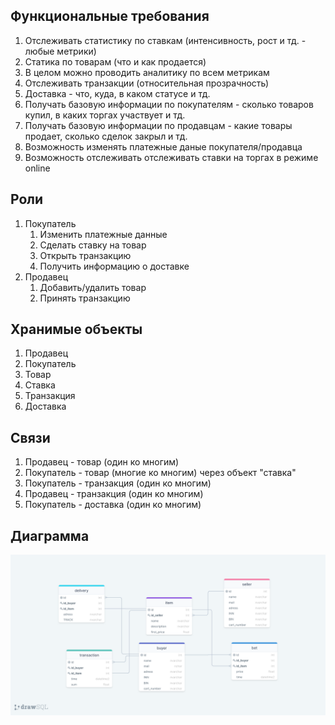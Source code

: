 ## Функциональные требования
1. Отслеживать статистику по ставкам (интенсивность, рост и тд. - любые метрики)
2. Статика по товарам (что и как продается)
3. В целом можно проводить аналитику по всем метрикам
4. Отслеживать транзакции (относительная прозрачность)
5. Доставка - что, куда, в каком статусе и тд.
6. Получать базовую информации по покупателям - сколько товаров купил, в каких торгах участвует и тд.
7. Получать базовую информации по продавцам - какие товары продает, сколько сделок закрыл и тд.
8. Возможность изменять платежные даные покупателя/продавца
9. Возможность отслеживать отслеживать ставки на торгах в режиме online

## Роли
1. Покупатель
	1. Изменить платежные данные
	2. Сделать ставку на товар
	3. Открыть транзакцию
	4. Получить информацию о доставке
2. Продавец
	1. Добавить/удалить товар
	2. Принять транзакцию

## Хранимые объекты
1. Продавец
2. Покупатель
3. Товар
3. Ставка
4. Транзакция
5. Доставка

## Связи
1. Продавец - товар (один ко многим)
2. Покупатель - товар (многие ко многим) через объект "ставка"
3. Покупатель - транзакция (один ко многим)
4. Продавец - транзакция (один ко многим)
5. Покупатель - доставка (один ко многим)

## Диаграмма
![alt text](diagram.png)
